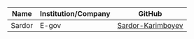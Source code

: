 | Name   | Institution/Company | GitHub                                      |
|--------|---------------------|----------------------------------------------|
| Sardor | E-gov               | [Sardor-Karimboyev](https://github.com/Sardor-Karimboyev) |
